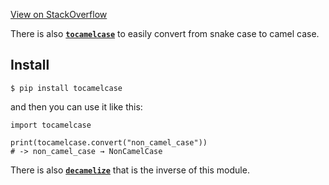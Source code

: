 [View on StackOverflow](https://stackoverflow.com/a/52322652/7602110)

There is also [**`tocamelcase`**](https://github.com/abranhe/tocamelcase/) to easily convert from snake case to camel case.

## Install

`$ pip install tocamelcase`

and then you can use it like this:

    import tocamelcase

    print(tocamelcase.convert("non_camel_case"))
    # -> non_camel_case → NonCamelCase

There is also [**`decamelize`**](https://github.com/abranhe/decamelize) that is the inverse of this module.
